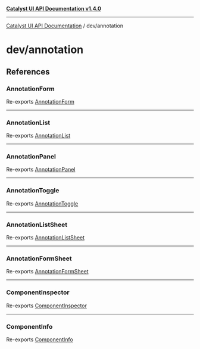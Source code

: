 [**Catalyst UI API Documentation v1.4.0**](../../README.md)

---

[Catalyst UI API Documentation](../../README.md) / dev/annotation

# dev/annotation

## References

### AnnotationForm

Re-exports [AnnotationForm](AnnotationForm/functions/AnnotationForm.md)

---

### AnnotationList

Re-exports [AnnotationList](AnnotationList/functions/AnnotationList.md)

---

### AnnotationPanel

Re-exports [AnnotationPanel](AnnotationPanel/functions/AnnotationPanel.md)

---

### AnnotationToggle

Re-exports [AnnotationToggle](AnnotationToggle/functions/AnnotationToggle.md)

---

### AnnotationListSheet

Re-exports [AnnotationListSheet](AnnotationListSheet/functions/AnnotationListSheet.md)

---

### AnnotationFormSheet

Re-exports [AnnotationFormSheet](AnnotationFormSheet/functions/AnnotationFormSheet.md)

---

### ComponentInspector

Re-exports [ComponentInspector](ComponentInspector/functions/ComponentInspector.md)

---

### ComponentInfo

Re-exports [ComponentInfo](ComponentInspector/interfaces/ComponentInfo.md)
